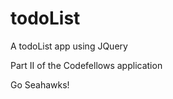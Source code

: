 todoList
========

A todoList app using JQuery

Part II of the Codefellows application

Go Seahawks!
